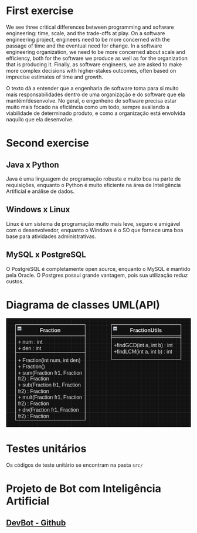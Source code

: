 # First exercise

We see three critical differences between programming and software engineering: time, scale, and the trade-offs at play. On a software engineering project, engineers need to be more concerned with the passage of time and the eventual need for change. In a software engineering organization, we need to be more concerned about scale and efficiency, both for the software we produce as well as for the organization that is producing it. Finally, as software engineers, we are asked to make more complex decisions with higher-stakes outcomes, often based on imprecise estimates of time and growth.

O texto dá a entender que a engenharia de software toma para si muito mais responsabilidades dentro de uma organização e do software que ela mantém/desenvolve. No geral, o engenheiro de software precisa estar muito mais focado na eficiência como um todo, sempre avaliando a viabilidade de determinado produto, e como a organização está envolvida naquilo que ela desenvolve.

# Second exercise

## Java x Python

Java é uma linguagem de programação robusta e muito boa na parte de requisições, enquanto o Python é muito eficiente na área de Inteligência Artificial e análise de dados.

## Windows x Linux

Linux é um sistema de programação muito mais leve, seguro e amigável com o desenvolvedor, enquanto o Windows é o SO que fornece uma boa base para atividades administrativas.

## MySQL x PostgreSQL

O PostgreSQL é completamente open source, enquanto o MySQL é mantido pela Oracle. O Postgres possui grande vantagem, pois sua utilização reduz custos.

# Diagrama de classes UML(API)

![UML-Fraction](uml.png)

# Testes unitários

Os códigos de teste unitário se encontram na pasta `src/`

# Projeto de Bot com Inteligência Artificial

## [DevBot - Github](https://github.com/DaviSFS21/DevBot)
